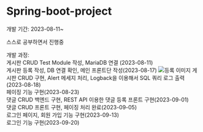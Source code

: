 # Spring-boot-project

개발 기간: 2023-08-11~  

스스로 공부하면서 진행중

개발 과정:  
게시판 CRUD Test Module 작성, MariaDB 연결 (2023-08-11)  
게시판 등록 작성, DB 연결 확인, 메인 프론트단 작성(2023-08-17)
![등록 이미지](https://github.com/kms0946/Spring-boot-project/assets/96723291/cc20a9f3-c7f2-4dd2-a130-c2a4728b40de)
게시판 CRUD 구현, Alert 메세지 처리, Logback을 이용해서 SQL 쿼리 로그 출력(2023-08-18)  
페이징 기능 구현(2023-08-23)  
댓글 CRUD 백엔드 구현, REST API 이용한 댓글 등록 프론트 구현(2023-09-01)  
댓글 CRUD 프론트 구현, 페이징 처리 완료(2023-09-05)  
로그인 페이지, 회원 가입 기능 구현(2023-09-13)  
로그인 기능 구현(2023-09-20)
